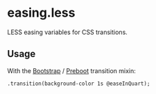 # easing.less

LESS easing variables for CSS transitions.

## Usage

With the [Bootstrap](https://github.com/twbs/bootstrap/) / [Preboot](https://github.com/mdo/preboot) transition mixin:

```Less
.transition(background-color 1s @easeInQuart);
```